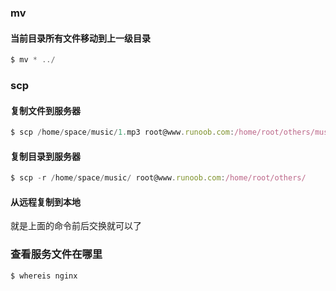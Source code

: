 ### mv

#### 当前目录所有文件移动到上一级目录

```js
$ mv * ../
```


### scp

#### 复制文件到服务器

```js
$ scp /home/space/music/1.mp3 root@www.runoob.com:/home/root/others/music
```

#### 复制目录到服务器

```js
$ scp -r /home/space/music/ root@www.runoob.com:/home/root/others/ 
```

#### 从远程复制到本地

就是上面的命令前后交换就可以了


### 查看服务文件在哪里

```js
$ whereis nginx
```